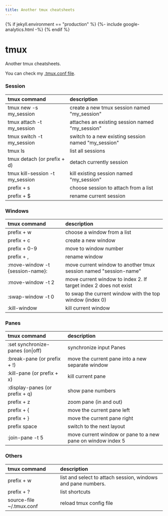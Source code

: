 ```yaml
---
title: Another tmux cheatsheets
---
```

{% if jekyll.environment == "production" %}
  {%- include google-analytics.html -%}
{% endif %}

# tmux

Another tmux cheatsheets.

You can check my [.tmux.conf file](https://github.com/thobiast/dotfiles).

### Session

| tmux command | description |
| :----------  | :---------  |
| tmux new -s my\_session | create a new tmux session named "my\_session" |
| tmux attach -t my\_session | attaches an existing session named "my\_session" |
| tmux switch -t my\_session | switch to a new existing session named "my\_session" |
| tmux ls | list all sessions |
| tmux detach (or prefix + d) | detach currently session |
| tmux kill-session -t my\_session | kill existing session named "my\_session" |
| prefix + s | choose session to attach from a list |
| prefix + $ | rename current session |

### Windows

| tmux command | description |
| :----------  | :---------  |
| prefix + w | choose a window from a list |
| prefix + c | create a new window |
| prefix + 0-9 | move to window number |
| prefix + , | rename window |
| :move-window -t {session-name}: | move current window to another tmux session named "session-name" |
| :move-window -t 2 | move current window to index 2. If target index 2 does not exist |
| :swap-window -t 0     | to swap the current window with the top window (index 0) |
| :kill-window | kill current window |

### Panes

| tmux command | description |
| :----------  | :---------  |
| :set synchronize-panes (on\|off) | synchronize input Panes |
| :break-pane (or prefix + !) | move the current pane into a new separate window |
| :kill-pane (or prefix + x) | kill current pane |
| :display-panes (or prefix + q) | show pane numbers |
| prefix + z | zoom pane (in and out) |
| prefix + {  | move the current pane left |
| prefix + }  | move the current pane right |
| prefix space  | switch to the next layout |
| :join-pane -t 5 | move current window or pane to a new pane on window index 5 |

### Others

| tmux command | description |
| :----------  | :---------  |
| prefix + w | list and select to attach session, windows and pane numbers.  |
| prefix + ? | list shortcuts |
| source-file ~/.tmux.conf | reload tmux config file |

